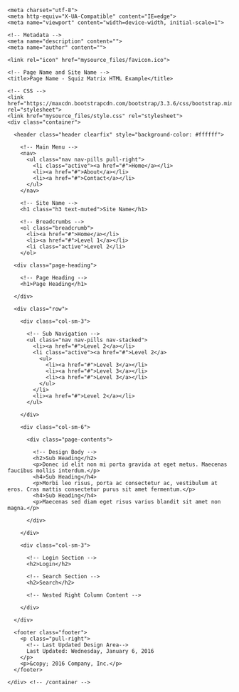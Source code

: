     <meta charset="utf-8">
    <meta http-equiv="X-UA-Compatible" content="IE=edge">
    <meta name="viewport" content="width=device-width, initial-scale=1">

    <!-- Metadata -->
    <meta name="description" content="">
    <meta name="author" content="">

    <link rel="icon" href="mysource_files/favicon.ico">

    <!-- Page Name and Site Name -->
    <title>Page Name - Squiz Matrix HTML Example</title>

    <!-- CSS -->
    <link href="https://maxcdn.bootstrapcdn.com/bootstrap/3.3.6/css/bootstrap.min.css" rel="stylesheet">
    <link href="mysource_files/style.css" rel="stylesheet">
    <div class="container">

      <header class="header clearfix" style="background-color: #ffffff">

        <!-- Main Menu -->
        <nav>
          <ul class="nav nav-pills pull-right">
            <li class="active"><a href="#">Home</a></li>
            <li><a href="#">About</a></li>
            <li><a href="#">Contact</a></li>
          </ul>
        </nav>

        <!-- Site Name -->
        <h1 class="h3 text-muted">Site Name</h1>

        <!-- Breadcrumbs -->
        <ol class="breadcrumb">
          <li><a href="#">Home</a></li>
          <li><a href="#">Level 1</a></li>
          <li class="active">Level 2</li>
        </ol>

      <div class="page-heading">

        <!-- Page Heading -->
        <h1>Page Heading</h1>

      </div>

      <div class="row">

        <div class="col-sm-3">

          <!-- Sub Navigation -->
          <ul class="nav nav-pills nav-stacked">
            <li><a href="#">Level 2</a></li>
            <li class="active"><a href="#">Level 2</a>
              <ul>
                <li><a href="#">Level 3</a></li>
                <li><a href="#">Level 3</a></li>
                <li><a href="#">Level 3</a></li>
              </ul>
            </li>
            <li><a href="#">Level 2</a></li>
          </ul>

        </div>

        <div class="col-sm-6">

          <div class="page-contents">

            <!-- Design Body -->
            <h2>Sub Heading</h2>
            <p>Donec id elit non mi porta gravida at eget metus. Maecenas faucibus mollis interdum.</p>
            <h4>Sub Heading</h4>
            <p>Morbi leo risus, porta ac consectetur ac, vestibulum at eros. Cras mattis consectetur purus sit amet fermentum.</p>
            <h4>Sub Heading</h4>
            <p>Maecenas sed diam eget risus varius blandit sit amet non magna.</p>

          </div>

        </div>

        <div class="col-sm-3">

          <!-- Login Section -->
          <h2>Login</h2>

          <!-- Search Section -->
          <h2>Search</h2>

          <!-- Nested Right Column Content -->

        </div>

      </div>

      <footer class="footer">
        <p class="pull-right">
          <!-- Last Updated Design Area-->
          Last Updated: Wednesday, January 6, 2016
        </p>
        <p>&copy; 2016 Company, Inc.</p>
      </footer>

    </div> <!-- /container -->

  </body>
</html>
